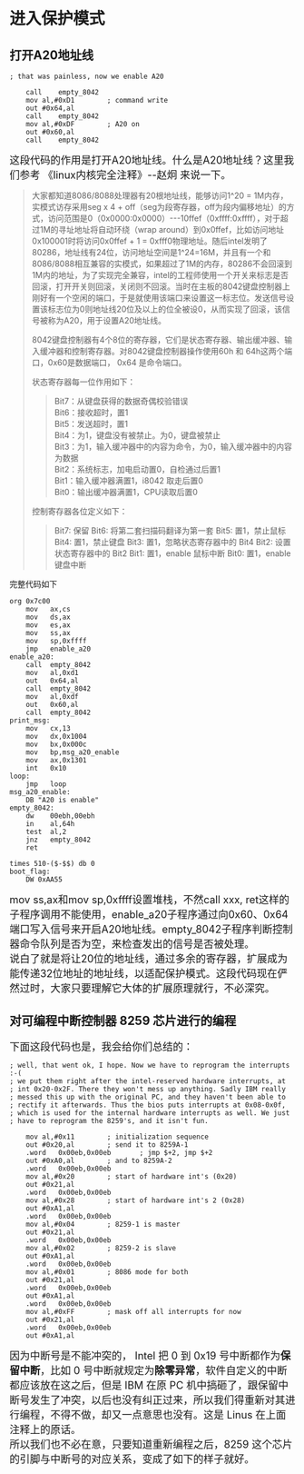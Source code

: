 # 进入保护模式
## 打开A20地址线
```
; that was painless, now we enable A20

	call	empty_8042
	mov	al,#0xD1		; command write
	out	#0x64,al
	call	empty_8042
	mov	al,#0xDF		; A20 on
	out	#0x60,al
	call	empty_8042
```  
<font size=4>这段代码的作用是打开A20地址线。什么是A20地址线？这里我们参考  《linux内核完全注释》--赵炯  来说一下。</font>
> 大家都知道8086/8088处理器有20根地址线，能够访问1^20 = 1M内存，实模式访存采用seg x 4 + off（seg为段寄存器，off为段内偏移地址）的方式，访问范围是0（0x0000:0x0000）---10ffef（0xffff:0xffff），对于超过1M的寻址地址将自动环绕（wrap around）到0x0ffef，比如访问地址0x100001时将访问0x0ffef + 1 = 0xfff0物理地址。随后intel发明了80286，地址线有24位，访问地址空间是1^24=16M，并且有一个和8086/8088相互兼容的实模式，如果超过了1M的内存，80286不会回滚到1M内的地址，为了实现完全兼容，intel的工程师使用一个开关来标志是否回滚，打开开关则回滚，关闭则不回滚。当时在主板的8042键盘控制器上刚好有一个空闲的端口，于是就使用该端口来设置这一标志位。发送信号设置该标志位为0则地址线20位及以上的位全被设0，从而实现了回滚，该信号被称为A20，用于设置A20地址线。  
> 
> 8042键盘控制器有4个8位的寄存器，它们是状态寄存器、输出缓冲器、输入缓冲器和控制寄存器。对8042键盘控制器操作使用60h 和 64h这两个端口，0x60是数据端口， 0x64 是命令端口。
>   
> 状态寄存器每一位作用如下：
> > Bit7：从键盘获得的数据奇偶校验错误  
> > Bit6：接收超时，置1  
>> Bit5：发送超时，置1  
>> Bit4：为1，键盘没有被禁止。为0，键盘被禁止  
>> Bit3：为1，输入缓冲器中的内容为命令，为0，输入缓冲器中的内容为数据  
>> Bit2：系统标志，加电启动置0，自检通过后置1  
>> Bit1：输入缓冲器满置1，i8042 取走后置0  
>> Bit0：输出缓冲器满置1，CPU读取后置0  
>
> 控制寄存器各位定义如下：
>> Bit7: 保留
>> Bit6: 将第二套扫描码翻译为第一套
>> Bit5: 置1，禁止鼠标
>> Bit4: 置1，禁止键盘
>> Bit3: 置1，忽略状态寄存器中的 Bit4
>> Bit2: 设置状态寄存器中的 Bit2
>> Bit1: 置1，enable 鼠标中断
>> Bit0: 置1，enable 键盘中断

<font size>完整代码如下</font>
```
org 0x7c00
    mov   ax,cs
    mov   ds,ax
    mov   es,ax
    mov   ss,ax
    mov   sp,0xffff
    jmp   enable_a20    
enable_a20:                      
    call  empty_8042
    mov   al,0xd1
    out   0x64,al
    call  empty_8042
    mov   al,0xdf
    out   0x60,al
    call  empty_8042    
print_msg:
    mov   cx,13                                    
    mov   dx,0x1004                                 
    mov   bx,0x000c                        
    mov   bp,msg_a20_enable                                   
    mov   ax,0x1301                                
    int   0x10     
loop:
    jmp   loop                                      
msg_a20_enable:
    DB "A20 is enable"        
empty_8042:
    dw    00ebh,00ebh            
    in    al,64h            
    test  al,2
    jnz   empty_8042
    ret
    
times 510-($-$$) db 0 
boot_flag:
    DW 0xAA55
```  
<font size=4>mov ss,ax和mov sp,0xffff设置堆栈，不然call xxx, ret这样的子程序调用不能使用，enable_a20子程序通过向0x60、0x64端口写入信号来开启A20地址线。empty_8042子程序判断控制器命令队列是否为空，来检查发出的信号是否被处理。<br>说白了就是将让20位的地址线，通过多余的寄存器，扩展成为能传递32位地址的地址线，以适配保护模式。这段代码现在俨然过时，大家只要理解它大体的扩展原理就行，不必深究。</font>  
## 对可编程中断控制器 8259 芯片进行的编程
<font size=4>下面这段代码也是，我会给你们总结的：</font>
```
; well, that went ok, I hope. Now we have to reprogram the interrupts :-(
; we put them right after the intel-reserved hardware interrupts, at
; int 0x20-0x2F. There they won't mess up anything. Sadly IBM really
; messed this up with the original PC, and they haven't been able to
; rectify it afterwards. Thus the bios puts interrupts at 0x08-0x0f,
; which is used for the internal hardware interrupts as well. We just
; have to reprogram the 8259's, and it isn't fun.

    mov al,#0x11        ; initialization sequence
    out #0x20,al        ; send it to 8259A-1
    .word   0x00eb,0x00eb       ; jmp $+2, jmp $+2
    out #0xA0,al        ; and to 8259A-2
    .word   0x00eb,0x00eb
    mov al,#0x20        ; start of hardware int's (0x20)
    out #0x21,al
    .word   0x00eb,0x00eb
    mov al,#0x28        ; start of hardware int's 2 (0x28)
    out #0xA1,al
    .word   0x00eb,0x00eb
    mov al,#0x04        ; 8259-1 is master
    out #0x21,al
    .word   0x00eb,0x00eb
    mov al,#0x02        ; 8259-2 is slave
    out #0xA1,al
    .word   0x00eb,0x00eb
    mov al,#0x01        ; 8086 mode for both
    out #0x21,al
    .word   0x00eb,0x00eb
    out #0xA1,al
    .word   0x00eb,0x00eb
    mov al,#0xFF        ; mask off all interrupts for now
    out #0x21,al
    .word   0x00eb,0x00eb
    out #0xA1,al
```  
<font size=4>因为中断号是不能冲突的， Intel 把 0 到 0x19 号中断都作为**保留中断**，比如 0 号中断就规定为**除零异常**，软件自定义的中断都应该放在这之后，但是 IBM 在原 PC 机中搞砸了，跟保留中断号发生了冲突，以后也没有纠正过来，所以我们得重新对其进行编程，不得不做，却又一点意思也没有。这是 Linus 在上面注释上的原话。</font>  
<font size=4>所以我们也不必在意，只要知道重新编程之后，8259 这个芯片的引脚与中断号的对应关系，变成了如下的样子就好。</font>
